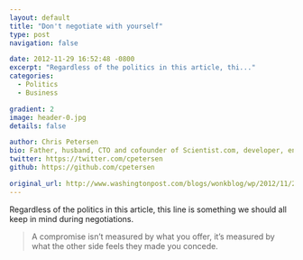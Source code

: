 ```yaml
---
layout: default
title: "Don't negotiate with yourself"
type: post
navigation: false

date: 2012-11-29 16:52:48 -0800
excerpt: "Regardless of the politics in this article, thi..."
categories:
  - Politics
  - Business

gradient: 2
image: header-0.jpg
details: false

author: Chris Petersen
bio: Father, husband, CTO and cofounder of Scientist.com, developer, entrepreneur and technologist.
twitter: https://twitter.com/cpetersen
github: https://github.com/cpetersen

original_url: http://www.washingtonpost.com/blogs/wonkblog/wp/2012/11/29/obama-to-gop-i-wont-negotiate-with-myself/
---
```



Regardless of the politics in this article, this line is something we should all keep in mind during negotiations.

 > A compromise isn’t measured by what you offer, it’s measured by what the other side feels they made you concede.

